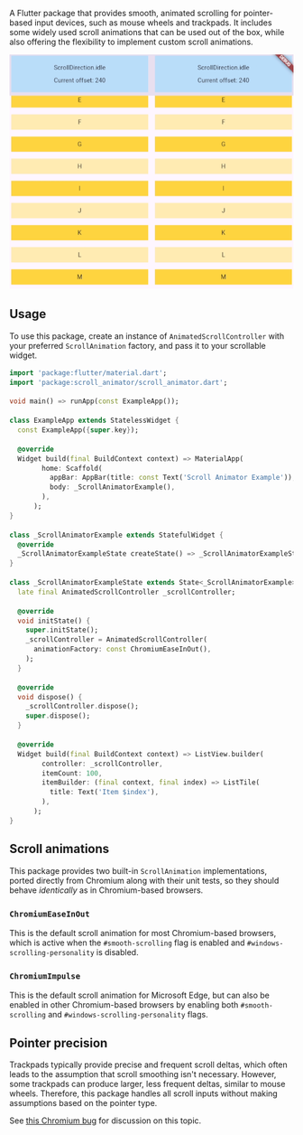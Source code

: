 A Flutter package that provides smooth, animated scrolling for pointer-based
input devices, such as mouse wheels and trackpads. It includes some widely used
scroll animations that can be used out of the box, while also offering
the flexibility to implement custom scroll animations.

![A side-by-side comparison: on the left, the default scroll behavior, and on the right, the scrolling is smoothed using the ChromiumEaseInOut animation.](https://raw.githubusercontent.com/kszczek/scroll_animator/2565cad263190080dc89c7766d1ee0a882ccaed4/doc/ease_in_out.gif)

## Usage

To use this package, create an instance of `AnimatedScrollController` with your
preferred `ScrollAnimation` factory, and pass it to your scrollable widget.

```dart
import 'package:flutter/material.dart';
import 'package:scroll_animator/scroll_animator.dart';

void main() => runApp(const ExampleApp());

class ExampleApp extends StatelessWidget {
  const ExampleApp({super.key});

  @override
  Widget build(final BuildContext context) => MaterialApp(
        home: Scaffold(
          appBar: AppBar(title: const Text('Scroll Animator Example')),
          body: _ScrollAnimatorExample(),
        ),
      );
}

class _ScrollAnimatorExample extends StatefulWidget {
  @override
  _ScrollAnimatorExampleState createState() => _ScrollAnimatorExampleState();
}

class _ScrollAnimatorExampleState extends State<_ScrollAnimatorExample> {
  late final AnimatedScrollController _scrollController;

  @override
  void initState() {
    super.initState();
    _scrollController = AnimatedScrollController(
      animationFactory: const ChromiumEaseInOut(),
    );
  }

  @override
  void dispose() {
    _scrollController.dispose();
    super.dispose();
  }

  @override
  Widget build(final BuildContext context) => ListView.builder(
        controller: _scrollController,
        itemCount: 100,
        itemBuilder: (final context, final index) => ListTile(
          title: Text('Item $index'),
        ),
      );
}
```

## Scroll animations

This package provides two built-in `ScrollAnimation` implementations, ported
directly from Chromium along with their unit tests, so they should behave
*identically* as in Chromium-based browsers.

### `ChromiumEaseInOut`

This is the default scroll animation for most Chromium-based browsers,
which is active when the `#smooth-scrolling` flag is enabled and
`#windows-scrolling-personality` is disabled.

### `ChromiumImpulse`

This is the default scroll animation for Microsoft Edge, but can also be
enabled in other Chromium-based browsers by enabling both `#smooth-scrolling`
and `#windows-scrolling-personality` flags.

## Pointer precision

Trackpads typically provide precise and frequent scroll deltas, which often
leads to the assumption that scroll smoothing isn't necessary. However, some
trackpads can produce larger, less frequent deltas, similar to mouse wheels.
Therefore, this package handles all scroll inputs without making assumptions
based on the pointer type.

See [this Chromium bug](https://issues.chromium.org/41210665) for discussion
on this topic.
